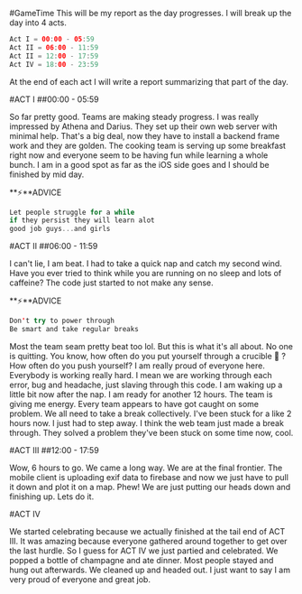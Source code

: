 #GameTime
This will be my report as the day progresses. I will break up the day into 4 acts.

```swift
Act I = 00:00 - 05:59
Act II = 06:00 - 11:59
Act II = 12:00 - 17:59
Act IV = 18:00 - 23:59
```

At the end of each act I will write a report summarizing that part of the day.

#ACT I
##00:00 - 05:59

So far pretty good. Teams are making steady progress. I was really impressed by Athena and Darius. They set up their own web server with minimal help. That's a big deal, now they have to install a backend frame work and they are golden. The cooking team is serving up some breakfast right now and everyone seem to be having fun while learning a whole bunch. I am in a good spot as far as the iOS side goes and I should be finished by mid day.

**:zap:**ADVICE

```swift
Let people struggle for a while
if they persist they will learn alot
good job guys...and girls
```

#ACT II
##06:00 - 11:59

I can't lie, I am beat. I had to take a quick nap and catch my second wind. Have you ever tried to think while you are running on no sleep and lots of caffeine? The code just started to not make any sense.

**:zap:**ADVICE

```swift
Don't try to power through
Be smart and take regular breaks
```

Most the team seam pretty beat too lol. But this is what it's all about. No one is quitting. You know, how often do you put yourself through a crucible :muscle: ? How often do you push yourself? I am really proud of everyone here. Everybody is working really hard. I mean we are working through each error, bug and headache, just slaving through this code. I am waking up a little bit now after the nap. I am ready for another 12 hours. The team is giving me energy. Every team appears to have got caught on some problem. We all need to take a break collectively. I've been stuck for a like 2 hours now. I just had to step away. I think the web team just made a break through. They solved a problem they've been stuck on some time now, cool.

#ACT III
##12:00 - 17:59

Wow, 6 hours to go. We came a long way. We are at the final frontier. The mobile client is uploading exif data to firebase and now we just have to pull it down and plot it on a map. Phew! We are just putting our heads down and finishing up. Lets do it.

#ACT IV

We started celebrating because we actually finished at the tail end of ACT III. It was amazing because everyone gathered around together to get over the last hurdle. So I guess for ACT IV we just partied and celebrated. We popped a bottle of champagne and ate dinner. Most people stayed and hung out afterwards. We cleaned up and headed out. I just want to say I am very proud of everyone and great job. 
